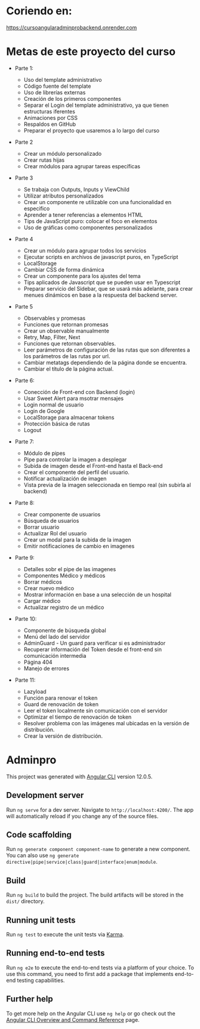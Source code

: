 
# Coriendo en:
https://cursoangularadminprobackend.onrender.com

# Metas de este proyecto del curso

* Parte 1:
  * Uso del template administrativo 
  * Código fuente del template 
  * Uso de librerías externas 
  * Creación de los primeros componentes 
  * Separar el Login del template administrativo, ya que tienen estructuras iferentes 
  * Animaciones por CSS 
  * Respaldos en GitHub 
  * Preparar el proyecto que usaremos a lo largo del curso

* Parte 2
  * Crear un módulo personalizado
  * Crear rutas hijas
  * Crear módulos para agrupar tareas específicas

* Parte 3
  * Se trabaja con Outputs, Inputs y ViewChild
  * Utilizar atributos personalizados
  * Crear un componente re utilizable con una funcionalidad en especifico
  * Aprender a tener referencias a elementos HTML
  * Tips de JavaScript puro: colocar el foco en elementos
  * Uso de gráficas como componentes personalizados

* Parte 4
  * Crear un módulo para agrupar todos los servicios
  * Ejecutar scripts en archivos de javascript puros, en TypeScript
  * LocalStorage
  * Cambiar CSS de forma dinámica
  * Crear un componente para los ajustes del tema
  * Tips aplicados de Javascript que se pueden usar en Typescript
  * Preparar servicio del Sidebar, que se usará más adelante, para crear menues dinámicos en base a la respuesta del backend server.

* Parte 5
  * Observables y promesas
  * Funciones que retornan promesas
  * Crear un observable manualmente
  * Retry, Map, Filter, Next
  * Funciones que retornan observables.
  * Leer parámetros de configuración de las rutas que son diferentes a los parámetros de las rutas por url.
  * Cambiar metatags dependiendo de la página donde se encuentra.
  * Cambiar el título de la página actual.

* Parte 6:
  * Conección de Front-end con Backend (login)
  * Usar Sweet Alert para msotrar mensajes
  * Login normal de usuario
  * Login de Google
  * LocalStorage para almacenar tokens
  * Protección básica de rutas
  * Logout

* Parte 7:
  * Módulo de pipes
  * Pipe para controlar la imagen a desplegar
  * Subida de imagen desde el Front-end hasta el Back-end
  * Crear el componente del perfil del usuario.
  * Notificar actualización de imagen
  * Vista previa de la imagen seleccionada en tiempo real (sin subirla al backend)

* Parte 8:
  * Crear componente de usuarios
  * Búsqueda de usuarios
  * Borrar usuario
  * Actualizar Rol del usuario
  * Crear un modal para la subida de la imagen
  * Emitir notificaciones de cambio en imagenes

* Parte 9:
  * Detalles sobr el pipe de las imagenes
  * Componentes Médico y médicos
  * Borrar médicos
  * Crear nuevo médico
  * Mostrar información en base a una selección de un hospital
  * Cargar médico
  * Actualizar registro de un médico

* Parte 10:
  * Componente de búsqueda global
  * Menú del lado del servidor
  * AdminGuard - Un guard para verificar si es administrador
  * Recuperar información del Token desde el front-end sin comunicación intermedia
  * Página 404
  * Manejo de errores


* Parte 11:
  * Lazyload
  * Función para renovar el token
  * Guard de renovación de token
  * Leer el token localmente sin comunicación con el servidor
  * Optimizar el tiempo de renovación de token
  * Resolver problema con las imágenes mal ubicadas en la versión de distribución.
  * Crear la versión de distribución.
  
  
# Adminpro

This project was generated with [Angular CLI](https://github.com/angular/angular-cli) version 12.0.5.

## Development server

Run `ng serve` for a dev server. Navigate to `http://localhost:4200/`. The app will automatically reload if you change any of the source files.

## Code scaffolding

Run `ng generate component component-name` to generate a new component. You can also use `ng generate directive|pipe|service|class|guard|interface|enum|module`.

## Build

Run `ng build` to build the project. The build artifacts will be stored in the `dist/` directory.

## Running unit tests

Run `ng test` to execute the unit tests via [Karma](https://karma-runner.github.io).

## Running end-to-end tests

Run `ng e2e` to execute the end-to-end tests via a platform of your choice. To use this command, you need to first add a package that implements end-to-end testing capabilities.

## Further help

To get more help on the Angular CLI use `ng help` or go check out the [Angular CLI Overview and Command Reference](https://angular.io/cli) page.
